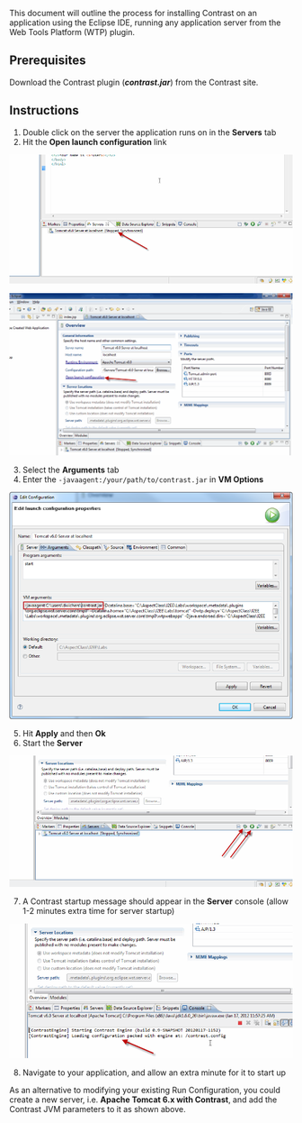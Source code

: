 <!--
title: "Running Contrast on an Eclipse WTP Application"
description: "Overview of the process for installation of Contrast on an application using Eclipse WTP"
tags: "java agent installation Eclipse"
-->

This document will outline the process for installing Contrast on an application using the Eclipse IDE, running any application server from the Web Tools Platform (WTP) plugin.

## Prerequisites

Download the Contrast plugin (***contrast.jar***) from the Contrast site.

## Instructions

1. Double click on the server the application runs on in the **Servers** tab
2. Hit the **Open launch configuration** link

<a href="assets/images/KB2-f02_1.gif" rel="lightbox" title="Servers Tab"><img class="thumbnail" src="assets/images/KB2-f02_1.gif"/></a>

<a href="assets/images/KB2-f02_2.gif" rel="lightbox" title="Open Launch Configuration"><img class="thumbnail" src="assets/images/KB2-f02_2.gif"/></a>

3. Select the **Arguments** tab
4. Enter the ```-javaagent:/your/path/to/contrast.jar``` in **VM Options**

<a href="assets/images/KB2-f02_3.png" rel="lightbox" title="VM Options"><img class="thumbnail" src="assets/images/KB2-f02_3.png"/></a>

5. Hit **Apply** and then **Ok**
6. Start the **Server**

<a href="assets/images/KB2-f02_4.gif" rel="lightbox" title="Start The Server"><img class="thumbnail" src="assets/images/KB2-f02_4.gif"/></a>

7. A Contrast startup message should appear in the **Server** console (allow 1-2 minutes extra time for server startup)

<a href="assets/images/KB2-f02_5.gif" rel="lightbox" title="Startup Message"><img class="thumbnail" src="assets/images/KB2-f02_5.gif"/></a>

8. Navigate to your application, and allow an extra minute for it to start up

As an alternative to modifying your existing Run Configuration, you could create a new server, i.e. **Apache Tomcat 6.x with Contrast**, and add the Contrast JVM parameters to it as shown above.
